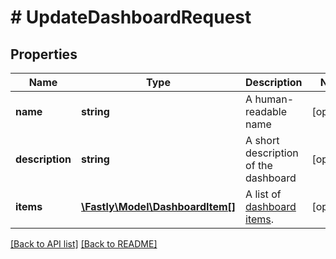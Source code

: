 # # UpdateDashboardRequest

## Properties

Name | Type | Description | Notes
------------ | ------------- | ------------- | -------------
**name** | **string** | A human-readable name | [optional] 
**description** | **string** | A short description of the dashboard | [optional] 
**items** | [**\Fastly\Model\DashboardItem[]**](DashboardItem.md) | A list of [dashboard items](#dashboard-item). | [optional] 


[[Back to API list]](../../README.md#endpoints) [[Back to README]](../../README.md)
